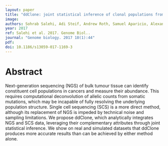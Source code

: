 ```yaml
---
layout: paper
title: "ddClone: joint statistical inference of clonal populations from single cell and bulk tumour sequencing data."
image: 
authors: Sohrab Salehi, Adi Steif, Andrew Roth, Samuel Aparicio, Alexandre Bouchard-Côté, Sohrab P Shah
year: 2017
ref: Salehi et al. 2017. Genome Biol..
journal: "Genome biology. 2017 18(1):44"
pdf: 
doi: 10.1186/s13059-017-1169-3
---
```


# Abstract

Next-generation sequencing (NGS) of bulk tumour tissue can identify constituent cell populations in cancers and measure their abundance. This requires computational deconvolution of allelic counts from somatic mutations, which may be incapable of fully resolving the underlying population structure. Single cell sequencing (SCS) is a more direct method, although its replacement of NGS is impeded by technical noise and sampling limitations. We propose ddClone, which analytically integrates NGS and SCS data, leveraging their complementary attributes through joint statistical inference. We show on real and simulated datasets that ddClone produces more accurate results than can be achieved by either method alone.

